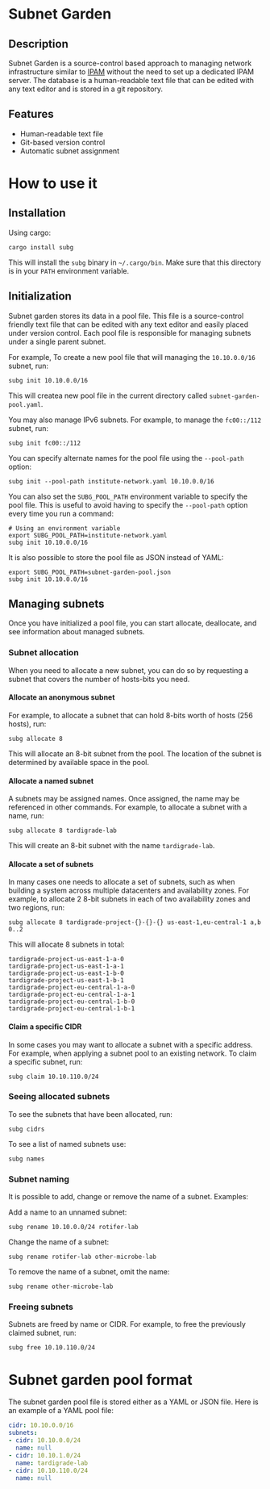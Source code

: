 <!--
 Copyright 2024 The Milton Hirsch Institute, B.V.
 SPDX-License-Identifier: Apache-2.0
 -->

# Subnet Garden

## Description

Subnet Garden is a source-control based approach to managing network infrastructure
similar to [IPAM](https://en.wikipedia.org/wiki/IP_address_management) without the
need to set up a dedicated IPAM server. The database is a human-readable text file
that can be edited with any text editor and is stored in a git repository.

## Features

* Human-readable text file
* Git-based version control
* Automatic subnet assignment

# How to use it

## Installation

Using cargo:

```shell
cargo install subg
```

This will install the `subg` binary in `~/.cargo/bin`. Make sure that this directory
is in your `PATH` environment variable.

## Initialization

Subnet garden stores its data in a pool file. This file is a source-control friendly
text file that can be edited with any text editor and easily placed under version
control. Each pool file is responsible for managing subnets under a single parent
subnet.

For example, To create a new pool file that will managing the `10.10.0.0/16` subnet,
run:

```shell
subg init 10.10.0.0/16
```

This will createa new pool file in the current directory called `subnet-garden-pool.yaml`.

You may also manage IPv6 subnets. For example, to manage the `fc00::/112` subnet,
run:

```shell
subg init fc00::/112
```

You can specify alternate names for the pool file using the `--pool-path` option:

```shell
subg init --pool-path institute-network.yaml 10.10.0.0/16
```

You can also set the `SUBG_POOL_PATH` environment variable to specify the pool file.
This is useful to avoid having to specify the `--pool-path` option every time you
run a command:

```shell
# Using an environment variable
export SUBG_POOL_PATH=institute-network.yaml
subg init 10.10.0.0/16
```

It is also possible to store the pool file as JSON instead of YAML:

```shell
export SUBG_POOL_PATH=subnet-garden-pool.json
subg init 10.10.0.0/16
```

## Managing subnets

Once you have initialized a pool file, you can start allocate, deallocate, and
see information about managed subnets.

### Subnet allocation

When you need to allocate a new subnet, you can do so by requesting a subnet
that covers the number of hosts-bits you need.

#### Allocate an anonymous subnet

For example, to allocate a subnet that can hold 8-bits worth of hosts (256
hosts), run:

```shell
subg allocate 8
```

This will allocate an 8-bit subnet from the pool. The location of the subnet
is determined by available space in the pool.

#### Allocate a named subnet

A subnets may be assigned names. Once assigned, the name may be referenced
in other commands. For example, to allocate a subnet with a name, run:

```shell
subg allocate 8 tardigrade-lab
```

This will create an 8-bit subnet with the name `tardigrade-lab`.

#### Allocate a set of subnets

In many cases one needs to allocate a set of subnets, such as when building
a system across multiple datacenters and availability zones. For example,
to allocate 2 8-bit subnets in each of two availability zones and two
regions, run:

```shell
subg allocate 8 tardigrade-project-{}-{}-{} us-east-1,eu-central-1 a,b 0..2
```

This will allocate 8 subnets in total:

```text
tardigrade-project-us-east-1-a-0
tardigrade-project-us-east-1-a-1
tardigrade-project-us-east-1-b-0
tardigrade-project-us-east-1-b-1
tardigrade-project-eu-central-1-a-0
tardigrade-project-eu-central-1-a-1
tardigrade-project-eu-central-1-b-0
tardigrade-project-eu-central-1-b-1
```

#### Claim a specific CIDR

In some cases you may want to allocate a subnet with a specific address. For
example, when applying a subnet pool to an existing network. To claim
a specific subnet, run:

```shell
subg claim 10.10.110.0/24
```

### Seeing allocated subnets

To see the subnets that have been allocated, run:

```shell
subg cidrs
```

To see a list of named subnets use:

```shell
subg names
```

### Subnet naming

It is possible to add, change or remove the name of a subnet. Examples:

Add a name to an unnamed subnet:

```shell
subg rename 10.10.0.0/24 rotifer-lab
```

Change the name of a subnet:

```shell
subg rename rotifer-lab other-microbe-lab
```

To remove the name of a subnet, omit the name:

```shell
subg rename other-microbe-lab
```

### Freeing subnets

Subnets are freed by name or CIDR. For example, to free the previously
claimed subnet, run:

```shell
subg free 10.10.110.0/24
```

# Subnet garden pool format

The subnet garden pool file is stored either as a YAML or JSON file.
Here is an example of a YAML pool file:

```yaml
cidr: 10.10.0.0/16
subnets:
- cidr: 10.10.0.0/24
  name: null
- cidr: 10.10.1.0/24
  name: tardigrade-lab
- cidr: 10.10.110.0/24
  name: null
```
